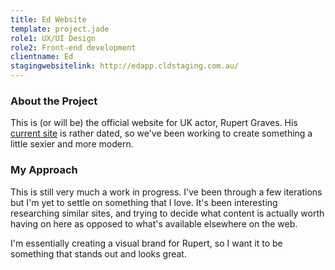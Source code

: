 ```yaml
---
title: Ed Website
template: project.jade
role1: UX/UI Design
role2: Front-end development
clientname: Ed
stagingwebsitelink: http://edapp.cldstaging.com.au/
---
```


<div class="col-sm-6">
  <h3>About the Project</h3>
  <p>
    This is (or will be) the official website for UK actor, Rupert Graves. His <a href="http://rupert-graves.com" target="_blank" class="standard">current site</a> is rather dated, so we've been working to create something a little sexier and more modern.
  </p>
</div>

<div class="col-sm-6">
  <h3>My Approach</h3>
  <p>
    This is still very much a work in progress. I've been through a few iterations but I'm yet to settle on something that I love. It's been interesting researching similar sites, and trying to decide what content is actually worth having on here as opposed to what's available elsewhere on the web.
  </p>
  <p>
    I'm essentially creating a visual brand for Rupert, so I want it to be something that stands out and looks great.
  </p>
</div>